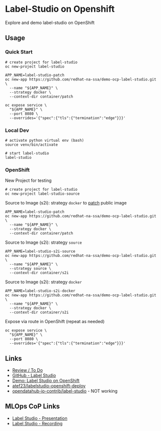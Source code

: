 # Label-Studio on Openshift

Explore and demo label-studio on OpenShift

## Usage


### Quick Start

```
# create project for label-studio
oc new-project label-studio

APP_NAME=label-studio-patch
oc new-app https://github.com/redhat-na-ssa/demo-ocp-label-studio.git \
  --name "${APP_NAME}" \
  --strategy docker \
  --context-dir container/patch

oc expose service \
  "${APP_NAME}" \
  --port 8080 \
  --overrides='{"spec":{"tls":{"termination":"edge"}}}'
```

### Local Dev

```
# activate python virtual env (bash)
source venv/bin/activate

# start label-studio
label-studio
```

### OpenShift

New Project for testing

```
# create project for label-studio
oc new-project label-studio-source
```

Source to Image (s2i): strategy `docker` to [patch](container/patch) public image

```
APP_NAME=label-studio-patch
oc new-app https://github.com/redhat-na-ssa/demo-ocp-label-studio.git \
  --name "${APP_NAME}" \
  --strategy docker \
  --context-dir container/patch
```

Source to Image (s2i): strategy `source`

```
APP_NAME=label-studio-s2i-source
oc new-app https://github.com/redhat-na-ssa/demo-ocp-label-studio.git \
  --name "${APP_NAME}" \
  --strategy source \
  --context-dir container/s2i
```

Source to Image (s2i): strategy `docker`

```
APP_NAME=label-studio-s2i-docker
oc new-app https://github.com/redhat-na-ssa/demo-ocp-label-studio.git \
  --name "${APP_NAME}" \
  --strategy docker \
  --context-dir container/s2i
```

Expose via route in OpenShift (repeat as needed)

```
oc expose service \
  "${APP_NAME}" \
  --port 8080 \
  --overrides='{"spec":{"tls":{"termination":"edge"}}}'
  ```

## Links
- [Review / To Do](REVIEW.md)
- [GitHub - Label Studio](https://github.com/heartexlabs/label-studio)
- [Demo: Label Studio on OpenShift](https://github.com/rh-intelligent-application-practice/labelstudio-openshift-deploy)
- [atef23/labelstudio-openshift-deploy](https://github.com/atef23/labelstudio-openshift-deploy)
- [opendatahub-io-contrib/label-studio](https://github.com/opendatahub-io-contrib/label-studio-integration) - NOT working

## MLOps CoP Links
- [Label Studio - Presentation](https://docs.google.com/presentation/d/1bH-JYQmxIkxlug6N6yDqojKDC7XVE7HD5uxyZ7VEO-s)
- [Label Studio - Recording](https://drive.google.com/file/d/1USf9kzuAIjviqeB6f56c4SGIyMmXovkT/)
